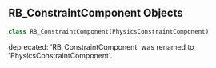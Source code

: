 ## RB_ConstraintComponent Objects

```python
class RB_ConstraintComponent(PhysicsConstraintComponent)
```

deprecated: 'RB_ConstraintComponent' was renamed to 'PhysicsConstraintComponent'.

<a id="unreal.PhysicsHandleComponent"></a>